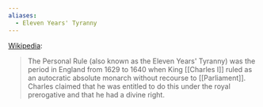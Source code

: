 ```yaml
---
aliases:
  - Eleven Years' Tyranny
---
```

[Wikipedia](https://en.wikipedia.org/wiki/Personal_Rule):

> The Personal Rule (also known as the Eleven Years' Tyranny) was the period in England from 1629 to 1640 when King [[Charles I]] ruled as an autocratic absolute monarch without recourse to [[Parliament]]. Charles claimed that he was entitled to do this under the royal prerogative and that he had a divine right.
